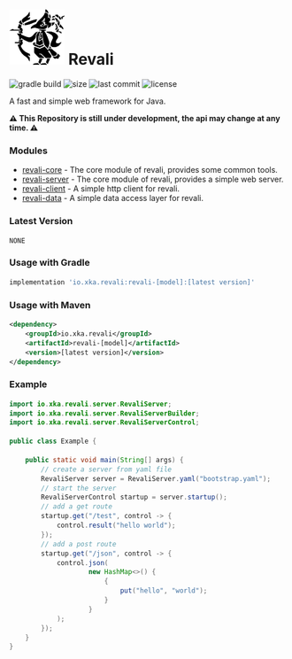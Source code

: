 # <img src=logo.png width=100 height=100/> Revali

![gradle build](https://github.com/fe1fan/revali/actions/workflows/gradle.yml/badge.svg?branch=master)
![size](https://img.shields.io/github/languages/code-size/fe1fan/revali?color=blue)
![last commit](https://img.shields.io/github/last-commit/fe1fan/revali?color=red)
![license](https://img.shields.io/github/license/fe1fan/revali?color=green)

A fast and simple web framework for Java.

**⚠️ This Repository is still under development, the api may change at any time. ⚠️**

### Modules

- [revali-core](revali-core) - The core module of revali, provides some common tools.
- [revali-server](revali-server) - The core module of revali, provides a simple web server.
- [revali-client](revali-client) - A simple http client for revali.
- [revali-data](revali-data) - A simple data access layer for revali.

### Latest Version
```
NONE
```

### Usage with Gradle

```groovy
implementation 'io.xka.revali:revali-[model]:[latest version]'
```

### Usage with Maven

```xml
<dependency>
    <groupId>io.xka.revali</groupId>
    <artifactId>revali-[model]</artifactId>
    <version>[latest version]</version>
</dependency>
```

### Example

```java
import io.xka.revali.server.RevaliServer;
import io.xka.revali.server.RevaliServerBuilder;
import io.xka.revali.server.RevaliServerControl;

public class Example {

    public static void main(String[] args) {
        // create a server from yaml file
        RevaliServer server = RevaliServer.yaml("bootstrap.yaml");
        // start the server
        RevaliServerControl startup = server.startup();
        // add a get route
        startup.get("/test", control -> {
            control.result("hello world");
        });
        // add a post route
        startup.get("/json", control -> {
            control.json(
                    new HashMap<>() {
                        {
                            put("hello", "world");
                        }
                    }
            );
        });
    }
}
```
